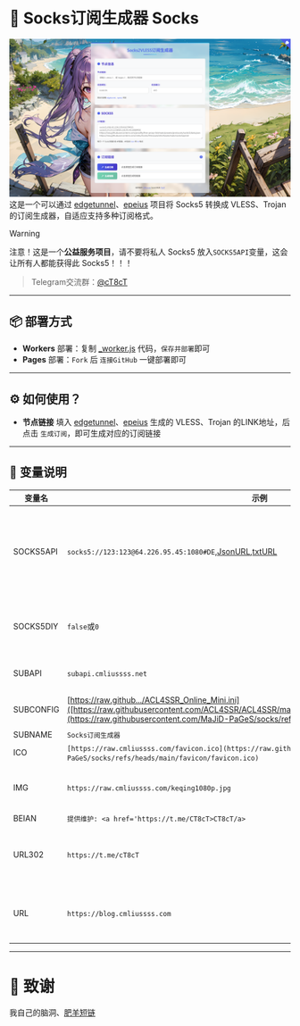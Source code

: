 # 🚀 Socks订阅生成器 Socks
![sub](./sub.png)
这是一个可以通过 [edgetunnel](https://github.com/cmliu/edgetunnel)、[epeius](https://github.com/cmliu/epeius) 项目将 Socks5 转换成 VLESS、Trojan 的订阅生成器，自适应支持多种订阅格式。

> [!WARNING]
> 注意！这是一个**公益服务项目**，请不要将私人 Socks5 放入`SOCKS5API`变量，这会让所有人都能获得此 Socks5！！！

> Telegram交流群：[@cT8cT](https://t.me/cT8cT)

---

## 📦 部署方式

- **Workers** 部署：复制 [_worker.js](https://github.com/cmliu/Socks/blob/main/_worker.js) 代码，`保存并部署`即可
- **Pages** 部署：`Fork` 后 `连接GitHub` 一键部署即可

---

## ⚙️ 如何使用？
- **节点链接** 填入 [edgetunnel](https://github.com/cmliu/edgetunnel)、[epeius](https://github.com/cmliu/cmliussss) 生成的 VLESS、Trojan 的LINK地址，后点击 `生成订阅`，即可生成对应的订阅链接

---

## 🔑 变量说明
| 变量名 | 示例 | 备注 | 
|--------|---------|-----|
| SOCKS5API | `socks5://123:123@64.226.95.45:1080#DE`,[JsonURL](https://raw.githubusercontent.com/proxifly/free-proxy-list/main/proxies/protocols/socks5/data.json),[txtURL]([https://raw.githubusercontent.com/cmliu/Socks2Vlesssub/refs/heads/main/socks5api.txt](https://raw.githubusercontent.com/MaJiD-PaGeS/socks/refs/heads/main/socks5api.txt)) | Socks5 代理，支持 Socks5LINK、JsonURL、txtURL（支持多元素, 元素之间使用`换行`作间隔） |
| SOCKS5DIY | `false`或`0` | 是否允许用户在前端页面自定义SOCKS5/HTTP代理（默认为`true`） |
| SUBAPI | `subapi.cmliussss.net` | clash、singbox等 订阅转换后端 | 
| SUBCONFIG | [https://raw.github.../ACL4SSR_Online_Mini.ini]([https://raw.githubusercontent.com/ACL4SSR/ACL4SSR/master/Clash/config/ACL4SSR_Online_Mini.ini](https://raw.githubusercontent.com/MaJiD-PaGeS/socks/refs/heads/main/IP/Singbox.ini)) | clash、singbox等 订阅转换配置文件 | 
| SUBNAME | `Socks订阅生成器` | 订阅生成器名称 | 
| ICO | `[https://raw.cmliussss.com/favicon.ico](https://raw.githubusercontent.com/MaJiD-PaGeS/socks/refs/heads/main/favicon/favicon.ico)` | 网站图标 |
| IMG | `https://raw.cmliussss.com/keqing1080p.jpg` | 背景图片，多张图片将随机展示 （多元素`换行`作间隔） | 
| BEIAN | `提供维护: <a href='https://t.me/CT8cT>CT8cT/a>` | 主页维护信息 | 
| URL302 | `https://t.me/cT8cT` | 主页302跳转(支持多url, url之间使用`,`或`换行`作间隔, 小白别用) |
| URL | `https://blog.cmliussss.com` | 主页反代伪装(支持多url, url之间使用`,`或`换行`作间隔, 乱设容易触发反诈) |

---

# 🙏 致谢
我自己的脑洞、[肥羊短链](https://suburl.v1.mk/)

